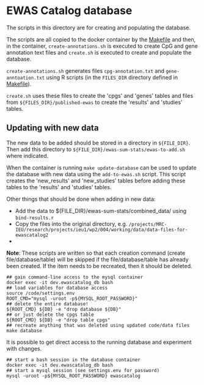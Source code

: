 # EWAS Catalog database

The scripts in this directory are for creating and populating the database.

The scripts are all copied to the docker container by the
[Makefile](../Makefile)
and then, in the container,
`create-annotations.sh` is executed to create
CpG and gene annotation text files
and `create.sh` is executed to
create and populate the database.

`create-annotations.sh` generates files
`cpg-annotation.txt` and `gene-anntoation.txt` using R scripts
(in the `FILES_DIR` directory defined in [Makefile](../Makefile)).

`create.sh` uses these files to create the 'cpgs' and 'genes'
tables and files from `${FILES_DIR}/published-ewas` to create
the 'results' and 'studies' tables.

## Updating with new data
The new data to be added should be stored in a directory in `${FILE_DIR}`. Then add this directory to `${FILE_DIR}/ewas-sum-stats/ewas-to-add.sh` where indicated. 

When the container is running `make update-database` can be used to update the database with new data using the `add-to-ewas.sh` script. This script creates the 'new_results' and 'new_studies' tables before adding these tables to the 'results' and 'studies' tables. 

Other things that should be done when adding in new data:

* Add the data to ${FILE_DIR}/ewas-sum-stats/combined_data/ using `bind-results.r`
* Copy the files into the original directory, e.g. `/projects/MRC-IEU/research/projects/ieu1/wp2/004/working/data/data-files-for-ewascatalog2`
* 



**Note**: These scripts are written so that each creation
command (create file/database/table) will be skipped if
the file/database/table has already been created.
If the item needs to be recreated, then it should be deleted.

```
## gain command-line access to the mysql container
docker exec -it dev.ewascatalog_db bash
## load variables for database access
source /code/settings.env
ROOT_CMD="mysql -uroot -p${MYSQL_ROOT_PASSWORD}"
## delete the entire database!
${ROOT_CMD} ${DB} -e "drop database ${DB}" 
## or just delete the cpgs table
${ROOT_CMD} ${DB} -e "drop table cpgs"
## recreate anything that was deleted using updated code/data files
make database
```

It is possible to get direct access to the running database
and experiment with changes.
```
## start a bash session in the database container
docker exec -it dev.ewascatalog_db bash
## start a mysql session (see settings.env for password) 
mysql -uroot -p${MYSQL_ROOT_PASSWORD} ewascatalog
```
